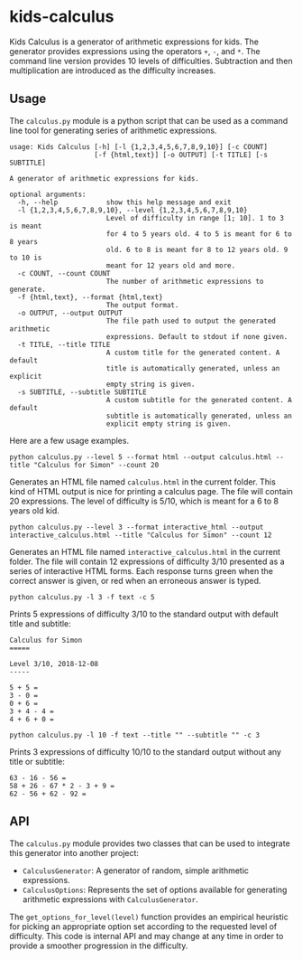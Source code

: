 # kids-calculus
Kids Calculus is a generator of arithmetic expressions for kids. The generator provides expressions using the operators `+`, `-`, and `*`. The command line version provides 10 levels of difficulties. Subtraction and then multiplication are introduced as the difficulty increases.

## Usage
The `calculus.py` module is a python script that can be used as a command line tool for generating series of arithmetic expressions.
```
usage: Kids Calculus [-h] [-l {1,2,3,4,5,6,7,8,9,10}] [-c COUNT]
                     [-f {html,text}] [-o OUTPUT] [-t TITLE] [-s SUBTITLE]

A generator of arithmetic expressions for kids.

optional arguments:
  -h, --help            show this help message and exit
  -l {1,2,3,4,5,6,7,8,9,10}, --level {1,2,3,4,5,6,7,8,9,10}
                        Level of difficulty in range [1; 10]. 1 to 3 is meant
                        for 4 to 5 years old. 4 to 5 is meant for 6 to 8 years
                        old. 6 to 8 is meant for 8 to 12 years old. 9 to 10 is
                        meant for 12 years old and more.
  -c COUNT, --count COUNT
                        The number of arithmetic expressions to generate.
  -f {html,text}, --format {html,text}
                        The output format.
  -o OUTPUT, --output OUTPUT
                        The file path used to output the generated arithmetic
                        expressions. Default to stdout if none given.
  -t TITLE, --title TITLE
                        A custom title for the generated content. A default
                        title is automatically generated, unless an explicit
                        empty string is given.
  -s SUBTITLE, --subtitle SUBTITLE
                        A custom subtitle for the generated content. A default
                        subtitle is automatically generated, unless an
                        explicit empty string is given.

```        

Here are a few usage examples.

```
python calculus.py --level 5 --format html --output calculus.html --title "Calculus for Simon" --count 20
```
Generates an HTML file named `calculus.html` in the current folder. This kind of HTML output is nice for printing a calculus page. The file will contain 20 expressions. The level of difficulty is 5/10, which is meant for a 6 to 8 years old kid.

```
python calculus.py --level 3 --format interactive_html --output interactive_calculus.html --title "Calculus for Simon" --count 12
```
Generates an HTML file named `interactive_calculus.html` in the current folder. The file will contain 12 expressions of difficulty 3/10 presented as a series of interactive HTML forms. Each response turns green when the correct answer is given, or red when an erroneous answer is typed.

```
python calculus.py -l 3 -f text -c 5
```
Prints 5 expressions of difficulty 3/10 to the standard output with default title and subtitle:
```
Calculus for Simon
=====

Level 3/10, 2018-12-08
-----

5 + 5 =
3 - 0 =
0 + 6 =
3 + 4 - 4 =
4 + 6 + 0 =
```

```
python calculus.py -l 10 -f text --title "" --subtitle "" -c 3
```
Prints 3 expressions of difficulty 10/10 to the standard output without any title or subtitle:
```
63 - 16 - 56 =
58 + 26 - 67 * 2 - 3 + 9 =
62 - 56 + 62 - 92 =
```

## API

The `calculus.py` module provides two classes that can be used to integrate this generator into another project:
* `CalculusGenerator`: A generator of random, simple arithmetic expressions.
* `CalculusOptions`: Represents the set of options available for generating arithmetic expressions with `CalculusGenerator`.

The `get_options_for_level(level)` function provides an empirical heuristic for picking an appropriate option set according to the requested level of difficulty. This code is internal API and may change at any time in order to provide a smoother progression in the difficulty.
